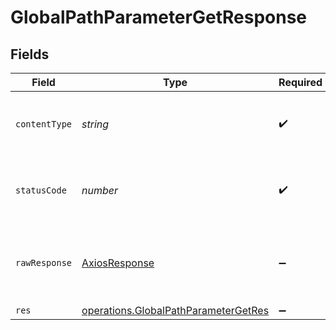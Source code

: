 # GlobalPathParameterGetResponse


## Fields

| Field                                                                                               | Type                                                                                                | Required                                                                                            | Description                                                                                         |
| --------------------------------------------------------------------------------------------------- | --------------------------------------------------------------------------------------------------- | --------------------------------------------------------------------------------------------------- | --------------------------------------------------------------------------------------------------- |
| `contentType`                                                                                       | *string*                                                                                            | :heavy_check_mark:                                                                                  | HTTP response content type for this operation                                                       |
| `statusCode`                                                                                        | *number*                                                                                            | :heavy_check_mark:                                                                                  | HTTP response status code for this operation                                                        |
| `rawResponse`                                                                                       | [AxiosResponse](https://axios-http.com/docs/res_schema)                                             | :heavy_minus_sign:                                                                                  | Raw HTTP response; suitable for custom response parsing                                             |
| `res`                                                                                               | [operations.GlobalPathParameterGetRes](../../../sdk/models/operations/globalpathparametergetres.md) | :heavy_minus_sign:                                                                                  | OK                                                                                                  |